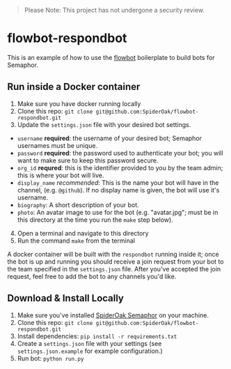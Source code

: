 > Please Note: This project has not undergone a security review.


# flowbot-respondbot
This is an example of how to use the [flowbot](https://github.com/SpiderOak/flowbot) boilerplate to build bots for Semaphor.

## Run inside a Docker container
1. Make sure you have docker running locally
2. Clone this repo: `git clone git@github.com:SpiderOak/flowbot-respondbot.git`
3. Update the `settings.json` file with your desired bot settings.
  - `username` **required**: the username of your desired bot; Semaphor usernames must be unique.  
  - `password` **required**: the password used to authenticate your bot; you will want to make sure to keep this password secure.
  - `org_id` **requred**: this is the identifier provided to you by the team admin; this is where your bot will live.
  - `display_name` *recommended*: This is the name your bot will have in the channel, (e.g. `@github`). If no display name is given, the bot will use it's username.
  - `biography`: A short description of your bot.
  - `photo`: An avatar image to use for the bot (e.g. "avatar.jpg"; must be in this directory at the time you run the `make` step below).

4. Open a terminal and navigate to this directory
5. Run the command `make` from the terminal

A docker container will be built with the `respondbot` running inside it; once the bot is up and running you should receive a join request from your bot to the team specified in the `settings.json` file. After you've accepted the join request, feel free to add the bot to any channels you'd like.


## Download & Install Locally
1. Make sure you've installed [SpiderOak Semaphor](https://spideroak.com/opendownload) on your machine.
2. Clone this repo: `git clone git@github.com:SpiderOak/flowbot-respondbot.git`
3. Install dependencies: `pip install -r requirements.txt`
4. Create a `settings.json` file with your settings (see `settings.json.example` for example configuration.)
4. Run bot: `python run.py`
